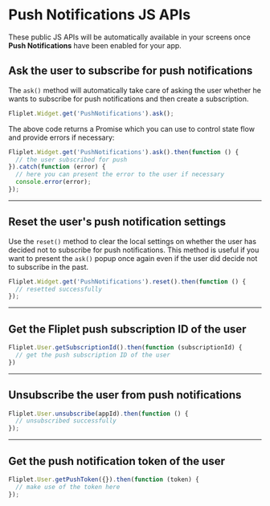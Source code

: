 # Push Notifications JS APIs

These public JS APIs will be automatically available in your screens once **Push Notifications** have been enabled for your app.

## Ask the user to subscribe for push notifications

The `ask()` method will automatically take care of asking the user whether he wants to subscribe for push notifications and then create a subscription.

```js
Fliplet.Widget.get('PushNotifications').ask();
```

The above code returns a Promise which you can use to control state flow and provide errors if necessary:

```js
Fliplet.Widget.get('PushNotifications').ask().then(function () {
  // the user subscribed for push
}).catch(function (error) {
  // here you can present the error to the user if necessary
  console.error(error);
});
```

---

## Reset the user's push notification settings 

Use the `reset()` method to clear the local settings on whether the user has decided not to subscribe for push notifications. This method is useful if you want to present the `ask()` popup once again even if the user did decide not to subscribe in the past.

```js
Fliplet.Widget.get('PushNotifications').reset().then(function () {
  // resetted successfully
});
```

---

## Get the Fliplet push subscription ID of the user

```js
Fliplet.User.getSubscriptionId().then(function (subscriptionId) {
  // get the push subscription ID of the user
})
```

---

## Unsubscribe the user from push notifications

```js
Fliplet.User.unsubscribe(appId).then(function () {
  // unsubscribed successfully
});
```

---

## Get the push notification token of the user

```js
Fliplet.User.getPushToken({}).then(function (token) {
  // make use of the token here
});